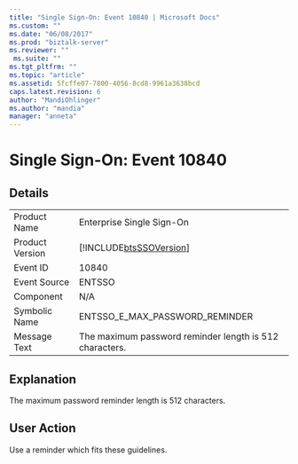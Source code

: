 ```yaml
---
title: "Single Sign-On: Event 10840 | Microsoft Docs"
ms.custom: ""
ms.date: "06/08/2017"
ms.prod: "biztalk-server"
ms.reviewer: ""
 ms.suite: ""
ms.tgt_pltfrm: ""
ms.topic: "article"
ms.assetid: 5fcffe07-7800-4056-8cd8-9961a3638bcd
caps.latest.revision: 6
author: "MandiOhlinger"
ms.author: "mandia"
manager: "anneta"
---
```

# Single Sign-On: Event 10840
## Details  
  
|||  
|-|-|  
|Product Name|Enterprise Single Sign-On|  
|Product Version|[!INCLUDE[btsSSOVersion](../includes/btsssoversion-md.md)]|  
|Event ID|10840|  
|Event Source|ENTSSO|  
|Component|N/A|  
|Symbolic Name|ENTSSO_E_MAX_PASSWORD_REMINDER|  
|Message Text|The maximum password reminder length is 512 characters.|  
  
## Explanation  
 The maximum password reminder length is 512 characters.  
  
## User Action  
 Use a reminder which fits these guidelines.